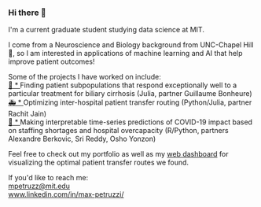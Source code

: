 ### Hi there 👋  

I'm a current graduate student studying data science at MIT.  

I come from a Neuroscience and Biology background from UNC-Chapel Hill 🐏, so I am interested in applications of machine learning and AI that help improve patient outcomes!  

Some of the projects I have worked on include:  
[💊 * ](https://github.com/max-petruzzi/ML-Exceptional-Drug-Responders-Project) Finding patient subpopulations that respond exceptionally well to a particular treatment for biliary cirrhosis (Julia, partner Guillaume Bonheure)  
[🚑 * ](https://github.com/rachit-0032/Patient-Transfer-Optimization) Optimizing inter-hospital patient transfer routing (Python/Julia, partner Rachit Jain)  
[🏥 * ](https://github.com/alexandreberkovic/Analytics-Edge) Making interpretable time-series predictions of COVID-19 impact based on staffing shortages and hospital overcapacity (R/Python, partners Alexandre Berkovic, Sri Reddy, Osho Yonzon)  

Feel free to check out my portfolio as well as my [web dashboard](https://max-petruzzi.github.io/) for visualizing the optimal patient transfer routes we found.

If you'd like to reach me:  
mpetruzz@mit.edu  
www.linkedin.com/in/max-petruzzi/  

<!--
**max-petruzzi/max-petruzzi** is a ✨ _special_ ✨ repository because its `README.md` (this file) appears on your GitHub profile.

Here are some ideas to get you started:

- 🔭 I’m currently working on ...
- 🌱 I’m currently learning ...
- 👯 I’m looking to collaborate on ...
- 🤔 I’m looking for help with ...
- 💬 Ask me about ...
- 📫 How to reach me: ...
- 😄 Pronouns: ...
- ⚡ Fun fact: ...
-->
